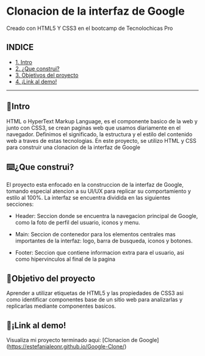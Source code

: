 # Clonacion de la interfaz de Google
Creado con HTML5 Y CSS3 en el bootcamp de Tecnolochicas Pro

## INDICE
* [1. Intro](https://github.githubassets.com/images/icons/emoji/unicode/1f4d6.png)
* [2. ¿Que construi?](https://github.com/EstefaniaLeonR/Google-Clone/edit/main/README.md#%EF%B8%8Fque-construi)
* [3. Objetivos del proyecto](https://github.com/EstefaniaLeonR/Google-Clone/edit/main/README.md#objetivo-del-proyecto)
* [4. ¡Link al demo!](https://github.com/EstefaniaLeonR/Google-Clone/edit/main/README.md#link-al-demo)

***

## 📖Intro
HTML o HyperText Markup Language, es el componente basico de la web y junto con CSS3, se crean paginas web que usamos diariamente en el navegador. Definimos el significado, la estructura y el estilo del contenido web a traves de estas tecnologias.
En este proyecto, se utilizo HTML y CSS para construir una clonacion de la interfaz de Google

## ⌨️¿Que construi?
El proyecto esta enfocado en la construccion de la interfaz de Google, tomando especial atencion a su UI/UX para replicar su comportamiento y estilo al 100%. La interfaz se encuentra dividida en las siguientes secciones: 

* Header: Seccion donde se encuentra la navegacion principal de Google, como la foto de perfil del usuario, iconos y menu.

* Main: Seccion de contenedor para los elementos centrales mas importantes de la interfaz: logo, barra de busqueda, iconos y botones.

*  Footer: Seccion que contiene informacion extra para el usuario, asi como hipervinculos al final de la pagina

## 📌Objetivo del proyecto
Aprender a utilizar etiquetas de HTML5 y las propiedades de CSS3 asi como identificar componentes base de un sitio web para analizarlas y replicarlas mediante componentes basicos.

## 🔗¡Link al demo! 
Visualiza mi proyecto terminado aqui: [Clonacion de Google] (https://estefanialeonr.github.io/Google-Clone/)
